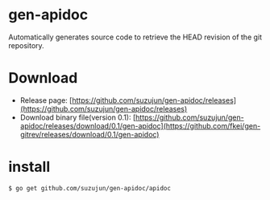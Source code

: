 gen-apidoc
==========

Automatically generates source code to retrieve the HEAD revision of the git repository.

# Download

- Release page: [https://github.com/suzujun/gen-apidoc/releases](https://github.com/suzujun/gen-apidoc/releases)
- Download binary file(version 0.1): [https://github.com/suzujun/gen-apidoc/releases/download/0.1/gen-apidoc](https://github.com/fkei/gen-gitrev/releases/download/0.1/gen-apidoc)

# install

```sh
$ go get github.com/suzujun/gen-apidoc/apidoc
```
